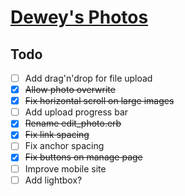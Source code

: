 # [Dewey's Photos](https://deweys.photos)

## Todo

- [ ] Add drag'n'drop for file upload
- [x] ~~Allow photo overwrite~~
- [x] ~~Fix horizontal scroll on large images~~
- [ ] Add upload progress bar
- [x] ~~Rename edit_photo.erb~~
- [x] ~~Fix link spacing~~
- [ ] Fix anchor spacing
- [x] ~~Fix buttons on manage page~~
- [ ] Improve mobile site
- [ ] Add lightbox?
